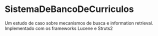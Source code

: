 # SistemaDeBancoDeCurriculos
Um estudo de caso sobre mecanismos de busca e information retrieval. Implementado com os frameworks Lucene e Struts2
